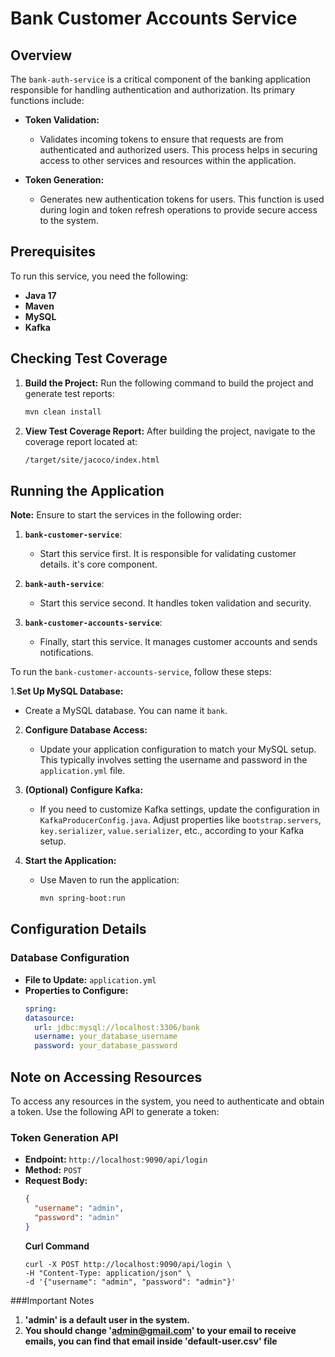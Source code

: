 # Bank Customer Accounts Service

## Overview

The `bank-auth-service` is a critical component of the banking application responsible for handling authentication and authorization. Its primary functions include:

- **Token Validation:**
   - Validates incoming tokens to ensure that requests are from authenticated and authorized users. This process helps in securing access to other services and resources within the application.

- **Token Generation:**
   - Generates new authentication tokens for users. This function is used during login and token refresh operations to provide secure access to the system.

## Prerequisites

To run this service, you need the following:

- **Java 17**
- **Maven**
- **MySQL**
- **Kafka**

## Checking Test Coverage

1. **Build the Project:**
   Run the following command to build the project and generate test reports:
   ```sh
   mvn clean install
   ```
2. **View Test Coverage Report:**
   After building the project, navigate to the coverage report located at:
   ```sh
   /target/site/jacoco/index.html
   ```

## Running the Application

**Note:** Ensure to start the services in the following order:

1. **`bank-customer-service`**:
    - Start this service first. It is responsible for validating customer details. it's core component.

2. **`bank-auth-service`**:
    - Start this service second. It handles token validation and security.

3. **`bank-customer-accounts-service`**:
    - Finally, start this service. It manages customer accounts and sends notifications.


To run the `bank-customer-accounts-service`, follow these steps:

1.**Set Up MySQL Database:**
- Create a MySQL database. You can name it `bank`.

2. **Configure Database Access:**
    - Update your application configuration to match your MySQL setup. This typically involves setting the username and password in the `application.yml` file.

3. **(Optional) Configure Kafka:**
    - If you need to customize Kafka settings, update the configuration in `KafkaProducerConfig.java`. Adjust properties like `bootstrap.servers`, `key.serializer`, `value.serializer`, etc., according to your Kafka setup.

4. **Start the Application:**
    - Use Maven to run the application:
      ```sh
      mvn spring-boot:run
      ```

## Configuration Details

### Database Configuration

- **File to Update:** `application.yml`
- **Properties to Configure:**
  ```yml
  spring:
  datasource:
    url: jdbc:mysql://localhost:3306/bank
    username: your_database_username
    password: your_database_password
  ```
## Note on Accessing Resources

To access any resources in the system, you need to authenticate and obtain a token. Use the following API to generate a token:

### Token Generation API

- **Endpoint:** `http://localhost:9090/api/login`
- **Method:** `POST`
- **Request Body:**
  ```json
  {
    "username": "admin",
    "password": "admin"
  }
  ```
  **Curl Command**
  ```curl 
  curl -X POST http://localhost:9090/api/login \
  -H "Content-Type: application/json" \
  -d '{"username": "admin", "password": "admin"}'
  ```
###Important Notes
 1. **'admin' is a default user in the system.**
 2. **You should change 'admin@gmail.com' to your email to receive emails, you can find that email inside 'default-user.csv' file**